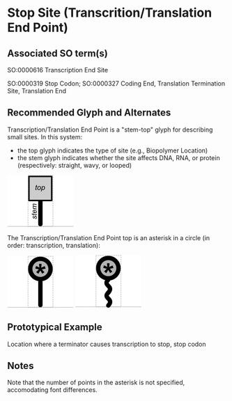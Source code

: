 # Stop Site (Transcrition/Translation End Point)

## Associated SO term(s)
SO:0000616 Transcription End Site

SO:0000319 Stop Codon; 
SO:0000327 Coding End, Translation Termination Site, Translation End
## Recommended Glyph and Alternates

Transcription/Translation End Point is a "stem-top" glyph for describing small sites. In this system:

- the top glyph indicates the type of site (e.g., Biopolymer Location)
- the stem glyph indicates whether the site affects DNA, RNA, or protein (respectively: straight, wavy, or looped)

![glyph specification](stem-top-specification.png)

The Transcription/Translation End Point top is an asterisk in a circle (in order: transcription, translation):

![glyph specification](transcription-end-specification.png)
![glyph specification](translation-end-specification.png)

## Prototypical Example

Location where a terminator causes transcription to stop, stop codon 

## Notes

Note that the number of points in the asterisk is not specified, accomodating font differences.
